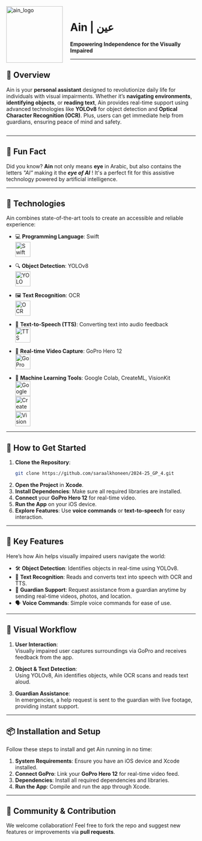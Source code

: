 
<img src="https://github.com/user-attachments/assets/a2a0d476-9bb6-480b-bdee-161334643a6c" alt="ain_logo" width="150" style="float:left; margin-right: 20px;"/>

# **Ain | عين**  
**Empowering Independence for the Visually Impaired**

---

## 🌟 Overview  
Ain is your **personal assistant** designed to revolutionize daily life for individuals with visual impairments. Whether it’s **navigating environments**, **identifying objects**, or **reading text**, Ain provides real-time support using advanced technologies like **YOLOv8** for object detection and **Optical Character Recognition (OCR)**. Plus, users can get immediate help from guardians, ensuring peace of mind and safety.

<div style="clear:both;"></div>

---

## 🧠 Fun Fact  
Did you know? **Ain** not only means **eye** in Arabic, but also contains the letters *"AI"* making it the ***eye of AI*** ! It's a perfect fit for this assistive technology powered by artificial intelligence.

---

## 🔧 Technologies  
Ain combines state-of-the-art tools to create an accessible and reliable experience:

- 💻 **Programming Language**: Swift  
  <img src="https://upload.wikimedia.org/wikipedia/commons/9/9d/Swift_logo.svg" alt="Swift Logo" width="40"/>
  
- 🔍 **Object Detection**: YOLOv8  
  <img src="https://upload.wikimedia.org/wikipedia/commons/5/5c/Yolo_logo.png" alt="YOLO Logo" width="40"/>
  
- 🖼 **Text Recognition**: OCR  
  <img src="https://upload.wikimedia.org/wikipedia/commons/f/ff/Tesseract-OCR.svg" alt="OCR Logo" width="40"/>

- 🎤 **Text-to-Speech (TTS)**: Converting text into audio feedback  
  <img src="https://upload.wikimedia.org/wikipedia/commons/4/4b/Voice_Recognition_Icon.png" alt="TTS Logo" width="40"/>

- 🎥 **Real-time Video Capture**: GoPro Hero 12  
  <img src="https://upload.wikimedia.org/wikipedia/commons/3/3d/GoPro_logo.svg" alt="GoPro Logo" width="40"/>

- 🤖 **Machine Learning Tools**: Google Colab, CreateML, VisionKit  
  <img src="https://upload.wikimedia.org/wikipedia/commons/d/d0/Google_Colab_Logo.svg" alt="Google Colab Logo" width="40"/>  
  <img src="https://upload.wikimedia.org/wikipedia/commons/9/9a/CreateML_logo.png" alt="CreateML Logo" width="40"/>  
  <img src="https://upload.wikimedia.org/wikipedia/commons/5/51/Apple_logo_black.svg" alt="VisionKit Logo" width="40"/>

---

## 🚀 How to Get Started  
1. **Clone the Repository**:
   ```bash
   git clone https://github.com/saraalkhoneen/2024-25_GP_4.git

2. **Open the Project** in **Xcode**.
3. **Install Dependencies**: Make sure all required libraries are installed.
4. **Connect** your **GoPro Hero 12** for real-time video.
5. **Run the App** on your iOS device.
6. **Explore Features**: Use **voice commands** or **text-to-speech** for easy interaction.

---

## 🎯 Key Features  
Here’s how Ain helps visually impaired users navigate the world:

- 🛠 **Object Detection**: Identifies objects in real-time using YOLOv8.
- 📖 **Text Recognition**: Reads and converts text into speech with OCR and TTS.
- 🤝 **Guardian Support**: Request assistance from a guardian anytime by sending real-time videos, photos, and location.
- 🗣 **Voice Commands**: Simple voice commands for ease of use.

---

## 🎨 Visual Workflow  

1. **User Interaction**:  
   Visually impaired user captures surroundings via GoPro and receives feedback from the app.

2. **Object & Text Detection**:  
   Using YOLOv8, Ain identifies objects, while OCR scans and reads text aloud.

3. **Guardian Assistance**:  
   In emergencies, a help request is sent to the guardian with live footage, providing instant support.

---

## 📦 Installation and Setup  
Follow these steps to install and get Ain running in no time:

1. **System Requirements**: Ensure you have an iOS device and Xcode installed.
2. **Connect GoPro**: Link your **GoPro Hero 12** for real-time video feed.
3. **Dependencies**: Install all required dependencies and libraries.
4. **Run the App**: Compile and run the app through Xcode.

---

## 👥 Community & Contribution  
We welcome collaboration! Feel free to fork the repo and suggest new features or improvements via **pull requests**.
```
